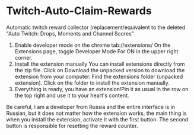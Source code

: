 # Twitch-Auto-Claim-Rewards
Automatic twitch reward collector (replacement/equivalent to the deleted "Auto Twitch: Drops, Moments and Channel Scores"
1. Enable developer mode
on the chrome tab://extensions/
On the Extensions page, toggle Developer Mode
For ON in the upper right corner.
2. Install the extension manually
You can install extensions directly from the zip file. 
Click on Download the unpacked version to download the extension from your computer.
Find the extensions folder (unpacked extension).
Click on the folder to install the extension manually.
3. Everything is ready, you have an extension!Pin it as usual in the row on the top right and use it to your heart's content.


Be careful, I am a developer from Russia and the entire interface is in Russian, but it does not matter how the extension works, the main thing is when you install the extension, activate it with the first button. The second button is responsible for resetting the reward counter.
